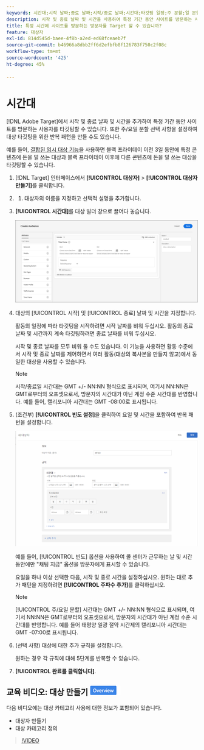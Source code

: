 ```yaml
---
keywords: 시간대;시작 날짜;종료 날짜;시작/종료 날짜;시간대;타깃팅 일정;주 분할;일 분할;분할
description: 시작 및 종료 날짜 및 시간을 사용하여 특정 기간 동안 사이트를 방문하는 사용자를 타깃팅하는 방법을 알아봅니다.
title: 특정 시간에 사이트를 방문하는 방문자를 Target 할 수 있습니까?
feature: 대상자
exl-id: 814d545d-baee-4f8b-a2ed-ed68fceaeb7f
source-git-commit: b46966a8dbb2ff6d2efbfb8f126783f750c2f08c
workflow-type: tm+mt
source-wordcount: '425'
ht-degree: 45%

---
```


# 시간대

[!DNL Adobe Target]에서 시작 및 종료 날짜 및 시간을 추가하여 특정 기간 동안 사이트를 방문하는 사용자를 타깃팅할 수 있습니다. 또한 주/요일 분할 선택 사항을 설정하여 대상 타깃팅을 위한 반복 패턴을 만들 수도 있습니다.

예를 들어, [결합된 임시 대상 기능](/help/c-target/combining-multiple-audiences.md#concept_A7386F1EA4394BD2AB72399C225981E5)을 사용하면 블랙 프라이데이 이전 3일 동안에 특정 콘텐츠에 돈을 덜 쓰는 대상과 블랙 프라이데이 이후에 다른 콘텐츠에 돈을 덜 쓰는 대상을 타깃팅할 수 있습니다.

1. [!DNL Target] 인터페이스에서 **[!UICONTROL 대상자]** > **[!UICONTROL 대상자 만들기]**&#x200B;를 클릭합니다.
1. 
   1. 대상자의 이름을 지정하고 선택적 설명을 추가합니다.
1. **[!UICONTROL 시간대]**&#x200B;를 대상 빌더 창으로 끌어다 놓습니다.

   ![](assets/target_timeframe_dialog.png)

1. 대상의 [!UICONTROL 시작] 및 [!UICONTROL 종료] 날짜 및 시간을 지정합니다.

   활동의 일정에 따라 타깃팅을 시작하려면 시작 날짜를 비워 두십시오. 활동의 종료 날짜 및 시간까지 계속 타깃팅하려면 종료 날짜를 비워 두십시오.

   시작 및 종료 날짜를 모두 비워 둘 수도 있습니다. 이 기능을 사용하면 활동 수준에서 시작 및 종료 날짜를 제어하면서 여러 활동(대상의 복사본을 만들지 않고)에서 동일한 대상을 사용할 수 있습니다.

   >[!NOTE]
   >
   >시작/종료일 시간대는 GMT +/- NN:NN 형식으로 표시되며, 여기서 NN:NN은 GMT로부터의 오프셋으로서, 방문자의 시간대가 아닌 계정 수준 시간대를 반영합니다. 예를 들어, 캘리포니아 시간대는 GMT -08:00로 표시됩니다.

1. (조건부) **[!UICONTROL 빈도 설정]**&#x200B;을 클릭하여 요일 및 시간을 포함하여 반복 패턴을 설정합니다.

   ![주/요일 분할](assets/week_and_day_parting.png)

   예를 들어, [!UICONTROL 빈도] 옵션을 사용하여 콜 센터가 근무하는 날 및 시간 동안에만 &quot;채팅 지금&quot; 옵션을 방문자에게 표시할 수 있습니다.

   요일을 하나 이상 선택한 다음, 시작 및 종료 시간을 설정하십시오. 원하는 대로 추가 패턴을 지정하려면 **[!UICONTROL 주파수 추가]**&#x200B;를 클릭하십시오.

   >[!NOTE]
   >
   >[!UICONTROL 주/요일 분할] 시간대는 GMT +/- NN:NN 형식으로 표시되며, 여기서 NN:NN은 GMT로부터의 오프셋으로서, 방문자의 시간대가 아닌 계정 수준 시간대를 반영합니다. 예를 들어 태평양 일광 절약 시간제의 캘리포니아 시간대는 GMT -07:00로 표시됩니다.

1. (선택 사항) 대상에 대한 추가 규칙을 설정합니다.

   원하는 경우 각 규칙에 대해 5단계를 반복할 수 있습니다.

1. **[!UICONTROL 완료를 클릭합니다]**.

## 교육 비디오: 대상 만들기 ![개요 배지](/help/assets/overview.png)

다음 비디오에는 대상 카테고리 사용에 대한 정보가 포함되어 있습니다.

* 대상자 만들기
* 대상 카테고리 정의

>[!VIDEO](https://video.tv.adobe.com/v/17392)
